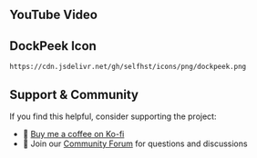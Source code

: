## YouTube Video

## DockPeek Icon

```text
https://cdn.jsdelivr.net/gh/selfhst/icons/png/dockpeek.png
```

## Support & Community

If you find this helpful, consider supporting the project:
- 🍻 [Buy me a coffee on Ko-fi](https://ko-fi.com/bigbeartechworld)
- 💬 Join our [Community Forum](https://community.bigbeartechworld.com) for questions and discussions
